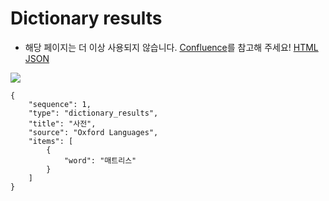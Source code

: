 # Dictionary results
- 해당 페이지는 더 이상 사용되지 않습니다. [Confluence](https://ascentkorea.atlassian.net/wiki/spaces/CJHZ/pages/397606925/Features)를 참고해 주세요!
[HTML](https://ascentkorea-docs.github.io/mobile/features/dictionary\_results/sample.html) [JSON](https://ascentkorea-docs.github.io/mobile/features/dictionary\_results/sample.json)

![](../../../.gitbook/assets/dictionary_results_1.png)

```
{
    "sequence": 1,
    "type": "dictionary_results",
    "title": "사전",
    "source": "Oxford Languages",
    "items": [
        {
            "word": "매트리스"
        }
    ]
}
```

